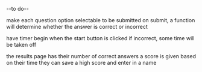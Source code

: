 --to do--

make each question option selectable to be submitted
on submit, a function will determine whether the answer is correct or incorrect

have timer begin when the start button is clicked
if incorrect, some time will be taken off

the results page has their number of correct answers
a score is given based on their time
they can save a high score and enter in a name
